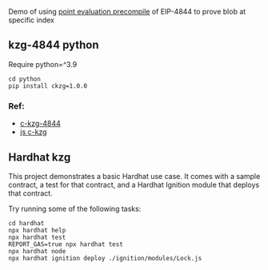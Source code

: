 Demo of using [point evaluation precompile](https://github.com/ethereum/EIPs/blob/master/EIPS/eip-4844.md#point-evaluation-precompile) of EIP-4844 to prove blob at specific index 
## kzg-4844 python
Require python=^3.9
```
cd python
pip install ckzg=1.0.0
```
### Ref: 
- [c-kzg-4844](https://github.com/ethereum/c-kzg-4844/blob/main/bindings/python/tests.py)
- [js c-kzg](https://github.com/ethers-io/ethers.js/issues/4650#issuecomment-2021007162)

## Hardhat kzg

This project demonstrates a basic Hardhat use case. It comes with a sample contract, a test for that contract, and a Hardhat Ignition module that deploys that contract.

Try running some of the following tasks:

```shell
cd hardhat
npx hardhat help
npx hardhat test
REPORT_GAS=true npx hardhat test
npx hardhat node
npx hardhat ignition deploy ./ignition/modules/Lock.js
```
